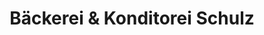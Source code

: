 ---
title: "Bäckerei & Konditorei Schulz"
url: /bernburg/baeckerei-und-konditorei-schulz/
shop: Bäckerei
---